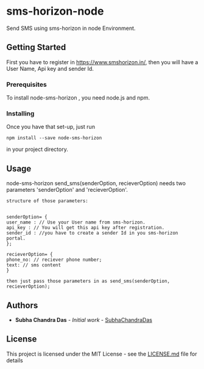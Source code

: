 # sms-horizon-node

Send SMS using sms-horizon in node Environment.

## Getting Started

First you have to register in https://www.smshorizon.in/, then you will have a User Name, Api key and sender Id.

### Prerequisites

To install node-sms-horizon , you need node.js and npm.

### Installing

Once you have that set-up, just run

```
npm install --save node-sms-horizon
```
 in your project directory.


## Usage

node-sms-horizon send_sms(senderOption, recieverOption)
needs two parameters 'senderOption' and 'recieverOption'.
```
structure of those parameters:


senderOption= {
user_name : // Use your User name from sms-horizon. 
api_key : // You will get this api key after registration. 
sender_id : //you have to create a sender Id in you sms-horizon portal. 
};

recieverOption= {
phone_no: // reciever phone number;
text: // sms content
}

then just pass those parameters in as send_sms(senderOption, recieverOption);
```

## Authors

* **Subha Chandra Das** - *Initial work* - [SubhaChandraDas](https://github.com/SubhaChandraDas)

## License

This project is licensed under the MIT License - see the [LICENSE.md](LICENSE.md) file for details

